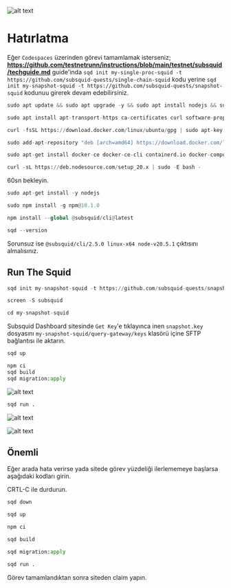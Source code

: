 ![alt text](https://i.hizliresim.com/fkj8pa5.png)


# Hatırlatma

Eğer `Codespaces` üzerinden görevi tamamlamak isterseniz; **https://github.com/testnetrunn/instructions/blob/main/testnet/subsquid/techguide.md** guide'inda `sqd init my-single-proc-squid -t https://github.com/subsquid-quests/single-chain-squid` kodu yerine `sqd init my-snapshot-squid -t https://github.com/subsquid-quests/snapshot-squid` kodunuu girerek devam edebilirsiniz.

```python
sudo apt update && sudo apt upgrade -y && sudo apt install nodejs && sudo apt install git
```

```python
sudo apt install apt-transport-https ca-certificates curl software-properties-common -y
```

```python
curl -fsSL https://download.docker.com/linux/ubuntu/gpg | sudo apt-key add -
```

```python
sudo add-apt-repository "deb [arch=amd64] https://download.docker.com/linux/ubuntu focal stable"
```

```python
sudo apt-get install docker-ce docker-ce-cli containerd.io docker-compose-plugin -y
```

```python
curl -sL https://deb.nodesource.com/setup_20.x | sudo -E bash -
```
60sn bekleyin.

```python
sudo apt-get install -y nodejs
```

```python
sudo npm install -g npm@10.1.0
```

```python
npm install --global @subsquid/cli@latest
```

```python
sqd --version
```

Sorunsuz ise `@subsquid/cli/2.5.0 linux-x64 node-v20.5.1` çıktısını almalısınız.

## Run The Squid

```python
sqd init my-snapshot-squid -t https://github.com/subsquid-quests/snapshot-squid
```

```python
screen -S subsquid
```

```python
cd my-snapshot-squid
```

Subsquid Dashboard sitesinde `Get Key`'e tıklayınca inen `snapshot.key` dosyasını `my-snapshot-squid/query-gateway/keys` klasörü içine SFTP bağlantısı ile aktarın.

```python
sqd up
```

```python
npm ci
sqd build
sqd migration:apply
```
![alt text](https://i.hizliresim.com/ezytgp1.png)


```python
sqd run .
```
![alt text](https://i.hizliresim.com/22oggzg.png)

![alt text](https://i.hizliresim.com/5l2wd3z.png)


## Önemli
Eğer arada hata verirse yada sitede görev yüzdeliği ilerlememeye başlarsa aşağıdaki kodları girin.

CRTL-C ile durdurun.

```python
sqd down
```

```python
sqd up
```

```python
npm ci
```

```python
sqd build
```

```python
sqd migration:apply
```

```python
sqd run .
```

Görev tamamlandıktan sonra siteden claim yapın.



